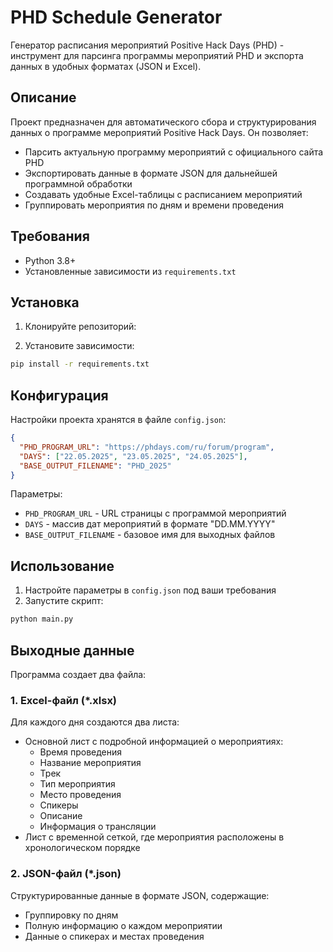 # PHD Schedule Generator

Генератор расписания мероприятий Positive Hack Days (PHD) - инструмент для парсинга программы мероприятий PHD и экспорта данных в удобных форматах (JSON и Excel).

## Описание

Проект предназначен для автоматического сбора и структурирования данных о программе мероприятий Positive Hack Days. Он позволяет:
- Парсить актуальную программу мероприятий с официального сайта PHD
- Экспортировать данные в формате JSON для дальнейшей программной обработки
- Создавать удобные Excel-таблицы с расписанием мероприятий
- Группировать мероприятия по дням и времени проведения

## Требования

- Python 3.8+
- Установленные зависимости из `requirements.txt`

## Установка

1. Клонируйте репозиторий:

2. Установите зависимости:
```bash
pip install -r requirements.txt
```

## Конфигурация

Настройки проекта хранятся в файле `config.json`:
```json
{
  "PHD_PROGRAM_URL": "https://phdays.com/ru/forum/program",
  "DAYS": ["22.05.2025", "23.05.2025", "24.05.2025"],
  "BASE_OUTPUT_FILENAME": "PHD_2025"
}
```

Параметры:
- `PHD_PROGRAM_URL` - URL страницы с программой мероприятий
- `DAYS` - массив дат мероприятий в формате "DD.MM.YYYY"
- `BASE_OUTPUT_FILENAME` - базовое имя для выходных файлов

## Использование

1. Настройте параметры в `config.json` под ваши требования
2. Запустите скрипт:
```bash
python main.py
```

## Выходные данные

Программа создает два файла:

### 1. Excel-файл (*.xlsx)
Для каждого дня создаются два листа:
- Основной лист с подробной информацией о мероприятиях:
  - Время проведения
  - Название мероприятия
  - Трек
  - Тип мероприятия
  - Место проведения
  - Спикеры
  - Описание
  - Информация о трансляции
- Лист с временной сеткой, где мероприятия расположены в хронологическом порядке

### 2. JSON-файл (*.json)
Структурированные данные в формате JSON, содержащие:
- Группировку по дням
- Полную информацию о каждом мероприятии
- Данные о спикерах и местах проведения
